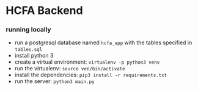 # HCFA Backend

### running locally
* run a postgresql database named `hcfa_app` with the tables specified in `tables.sql`
* install python 3
* create a virtual environment: `virtualenv -p python3 venv`
* run the virtualenv: `source ven/bin/activate`
* install the dependencies: `pip3 install -r requirements.txt`
* run the server: `python3 main.py`
